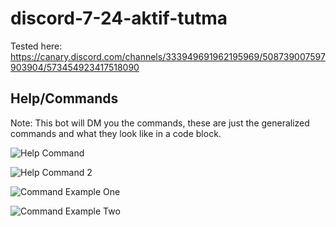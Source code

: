 # discord-7-24-aktif-tutma
Tested here:
https://canary.discord.com/channels/333949691962195969/508739007597903904/573454923417518090

## Help/Commands 
Note: This bot will DM you the commands, these are just the generalized commands and what they look like in a code block. 

![Help Command](https://i.imgur.com/8tSmEIB.png) 

![Help Command 2](https://i.imgur.com/pnxGghl.png)

![Command Example One](https://i.imgur.com/gTErc52.png) 

![Command Example Two](https://i.imgur.com/P7JQMtM.png) 
